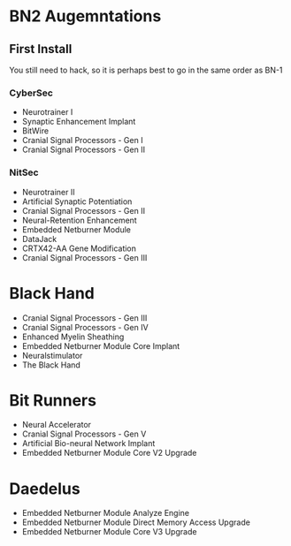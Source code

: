# BN2 Augemntations

## First Install
You still need to hack, so it is perhaps best to go in the same order as BN-1

### CyberSec
- Neurotrainer I
- Synaptic Enhancement Implant
- BitWire
- Cranial Signal Processors - Gen I
- Cranial Signal Processors - Gen II

### NitSec
- Neurotrainer II
- Artificial Synaptic Potentiation
- Cranial Signal Processors - Gen II
- Neural-Retention Enhancement
- Embedded Netburner Module
- DataJack
- CRTX42-AA Gene Modification
- Cranial Signal Processors - Gen III


# Black Hand

- Cranial Signal Processors - Gen III
- Cranial Signal Processors - Gen IV
- Enhanced Myelin Sheathing
- Embedded Netburner Module Core Implant
- Neuralstimulator
- The Black Hand

# Bit Runners

- Neural Accelerator
- Cranial Signal Processors - Gen V
- Artificial Bio-neural Network Implant
- Embedded Netburner Module Core V2 Upgrade

# Daedelus

- Embedded Netburner Module Analyze Engine
- Embedded Netburner Module Direct Memory Access Upgrade
- Embedded Netburner Module Core V3 Upgrade